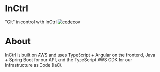 # InCtrl
"Git" in control with InCtrl
[![codecov](https://codecov.io/gh/GiessC/in-ctrl/graph/badge.svg?token=M3638JZAFK)](https://codecov.io/gh/GiessC/in-ctrl)

# About
InCtrl is built on AWS and uses TypeScript + Angular on the frontend, Java + Spring Boot for our API, and the TypeScript AWS CDK for our Infrastructure as Code (IaC).

